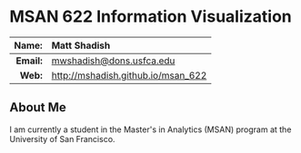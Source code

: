 
MSAN 622 Information Visualization
==================================

|  **Name:** | Matt Shadish               |
|-----------:|:---------------------------|
| **Email:** | <mwshadish@dons.usfca.edu> |
|   **Web:** | <http://mshadish.github.io/msan_622> |

## About Me ##

I am currently a student in the Master's in Analytics (MSAN) program at the University of San Francisco.
